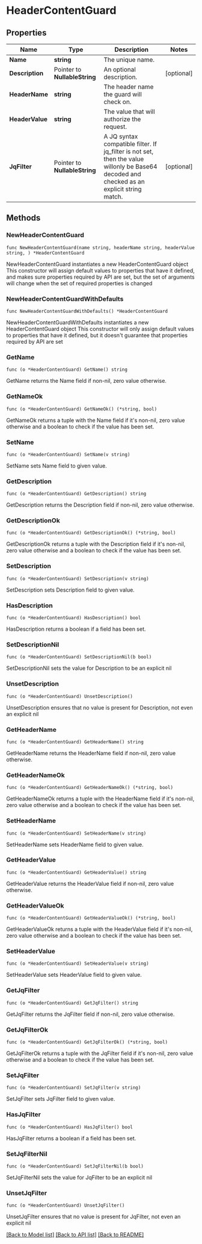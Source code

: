# HeaderContentGuard

## Properties

Name | Type | Description | Notes
------------ | ------------- | ------------- | -------------
**Name** | **string** | The unique name. | 
**Description** | Pointer to **NullableString** | An optional description. | [optional] 
**HeaderName** | **string** | The header name the guard will check on. | 
**HeaderValue** | **string** | The value that will authorize the request. | 
**JqFilter** | Pointer to **NullableString** | A JQ syntax compatible filter. If jq_filter is not set, then the value willonly be Base64 decoded and checked as an explicit string match. | [optional] 

## Methods

### NewHeaderContentGuard

`func NewHeaderContentGuard(name string, headerName string, headerValue string, ) *HeaderContentGuard`

NewHeaderContentGuard instantiates a new HeaderContentGuard object
This constructor will assign default values to properties that have it defined,
and makes sure properties required by API are set, but the set of arguments
will change when the set of required properties is changed

### NewHeaderContentGuardWithDefaults

`func NewHeaderContentGuardWithDefaults() *HeaderContentGuard`

NewHeaderContentGuardWithDefaults instantiates a new HeaderContentGuard object
This constructor will only assign default values to properties that have it defined,
but it doesn't guarantee that properties required by API are set

### GetName

`func (o *HeaderContentGuard) GetName() string`

GetName returns the Name field if non-nil, zero value otherwise.

### GetNameOk

`func (o *HeaderContentGuard) GetNameOk() (*string, bool)`

GetNameOk returns a tuple with the Name field if it's non-nil, zero value otherwise
and a boolean to check if the value has been set.

### SetName

`func (o *HeaderContentGuard) SetName(v string)`

SetName sets Name field to given value.


### GetDescription

`func (o *HeaderContentGuard) GetDescription() string`

GetDescription returns the Description field if non-nil, zero value otherwise.

### GetDescriptionOk

`func (o *HeaderContentGuard) GetDescriptionOk() (*string, bool)`

GetDescriptionOk returns a tuple with the Description field if it's non-nil, zero value otherwise
and a boolean to check if the value has been set.

### SetDescription

`func (o *HeaderContentGuard) SetDescription(v string)`

SetDescription sets Description field to given value.

### HasDescription

`func (o *HeaderContentGuard) HasDescription() bool`

HasDescription returns a boolean if a field has been set.

### SetDescriptionNil

`func (o *HeaderContentGuard) SetDescriptionNil(b bool)`

 SetDescriptionNil sets the value for Description to be an explicit nil

### UnsetDescription
`func (o *HeaderContentGuard) UnsetDescription()`

UnsetDescription ensures that no value is present for Description, not even an explicit nil
### GetHeaderName

`func (o *HeaderContentGuard) GetHeaderName() string`

GetHeaderName returns the HeaderName field if non-nil, zero value otherwise.

### GetHeaderNameOk

`func (o *HeaderContentGuard) GetHeaderNameOk() (*string, bool)`

GetHeaderNameOk returns a tuple with the HeaderName field if it's non-nil, zero value otherwise
and a boolean to check if the value has been set.

### SetHeaderName

`func (o *HeaderContentGuard) SetHeaderName(v string)`

SetHeaderName sets HeaderName field to given value.


### GetHeaderValue

`func (o *HeaderContentGuard) GetHeaderValue() string`

GetHeaderValue returns the HeaderValue field if non-nil, zero value otherwise.

### GetHeaderValueOk

`func (o *HeaderContentGuard) GetHeaderValueOk() (*string, bool)`

GetHeaderValueOk returns a tuple with the HeaderValue field if it's non-nil, zero value otherwise
and a boolean to check if the value has been set.

### SetHeaderValue

`func (o *HeaderContentGuard) SetHeaderValue(v string)`

SetHeaderValue sets HeaderValue field to given value.


### GetJqFilter

`func (o *HeaderContentGuard) GetJqFilter() string`

GetJqFilter returns the JqFilter field if non-nil, zero value otherwise.

### GetJqFilterOk

`func (o *HeaderContentGuard) GetJqFilterOk() (*string, bool)`

GetJqFilterOk returns a tuple with the JqFilter field if it's non-nil, zero value otherwise
and a boolean to check if the value has been set.

### SetJqFilter

`func (o *HeaderContentGuard) SetJqFilter(v string)`

SetJqFilter sets JqFilter field to given value.

### HasJqFilter

`func (o *HeaderContentGuard) HasJqFilter() bool`

HasJqFilter returns a boolean if a field has been set.

### SetJqFilterNil

`func (o *HeaderContentGuard) SetJqFilterNil(b bool)`

 SetJqFilterNil sets the value for JqFilter to be an explicit nil

### UnsetJqFilter
`func (o *HeaderContentGuard) UnsetJqFilter()`

UnsetJqFilter ensures that no value is present for JqFilter, not even an explicit nil

[[Back to Model list]](../README.md#documentation-for-models) [[Back to API list]](../README.md#documentation-for-api-endpoints) [[Back to README]](../README.md)


